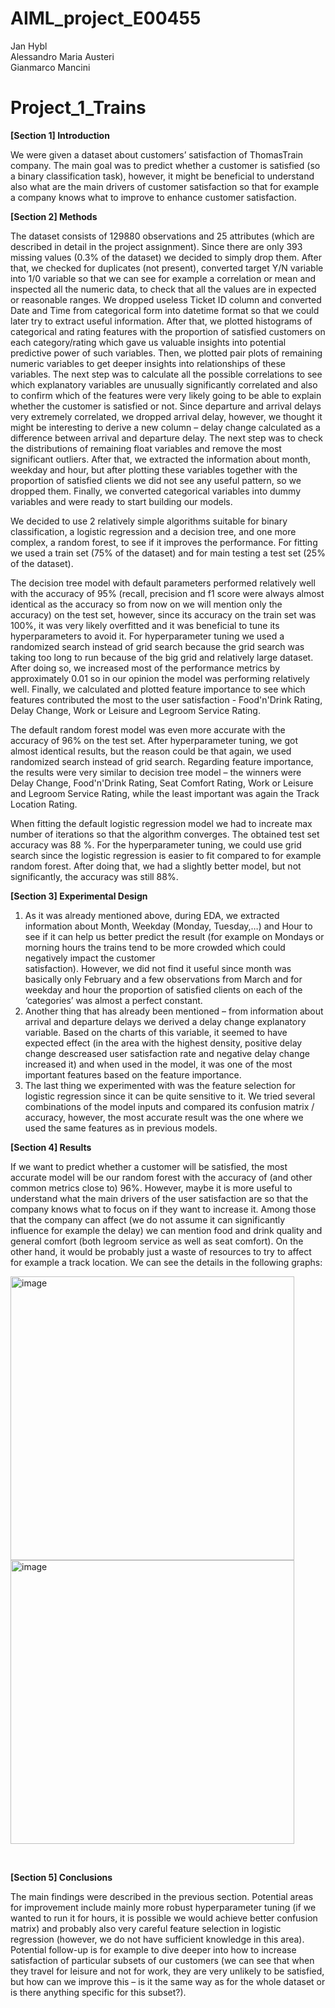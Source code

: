 # AIML_project_E00455


Jan Hybl           
Alessandro Maria Austeri           
Gianmarco Mancini

# Project_1_Trains

**[Section 1] Introduction**

We were given a dataset about customers’ satisfaction of ThomasTrain company. The main goal was to predict whether a customer is satisfied (so a binary classification task), however, it might be beneficial to understand also what are the main drivers of customer satisfaction so that for example a company knows what to improve to enhance customer satisfaction.
&nbsp;

**[Section 2] Methods**

The dataset consists of 129880 observations and 25 attributes (which are described in detail in the project assignment). Since there are only 393 missing values (0.3% of the dataset) we decided to simply drop them. After that, we checked for duplicates (not present), converted target Y/N variable into 1/0 variable so that we can see for example a correlation or mean and inspected all the numeric data, to check that all the values are in expected or reasonable ranges. We dropped useless Ticket ID column and converted Date and Time from categorical form into datetime format so that we could later try to extract useful information. After that, we plotted histograms of categorical and rating features with the proportion of satisfied customers on each category/rating which gave us valuable insights into potential predictive power of such variables. Then, we plotted pair plots of remaining numeric variables to get deeper insights into relationships of these variables. The next step was to calculate all the possible correlations to see which explanatory variables are unusually significantly correlated and also to confirm which of the features were very likely going to be able to explain whether the customer is satisfied or not. Since departure and arrival delays very extremely correlated, we dropped arrival delay, however, we thought it might be interesting to derive a new column – delay change calculated as a difference between arrival and departure delay. The next step was to check the distributions of remaining float variables and remove the most significant outliers. After that, we extracted the information about month, weekday and hour, but after plotting these variables together with the proportion of satisfied clients we did not see any useful pattern, so we dropped them. Finally, we converted categorical variables into dummy variables and were ready to start building our models.
&nbsp;

We decided to use 2 relatively simple algorithms suitable for binary classification, a logistic regression and a decision tree, and one more complex, a random forest, to see if it improves the performance. For fitting we used a train set (75% of the dataset) and for main testing a test set (25% of the dataset). 
&nbsp;

The decision tree model with default parameters performed relatively well with the accuracy of 95% (recall, precision and f1 score were always almost identical as the accuracy so from now on we will mention only the accuracy) on the test set, however, since its accuracy on the train set was 100%, it was very likely overfitted and it was beneficial to tune its hyperparameters to avoid it. For hyperparameter tuning we used a randomized search instead of grid search because the grid search was taking too long to run because of the big grid and relatively large dataset. After doing so, we increased most of the performance metrics by approximately 0.01 so in our opinion the model was performing relatively well. Finally, we calculated and plotted feature importance to see which features contributed the most to the user satisfaction - Food'n'Drink Rating, Delay Change, Work or Leisure and Legroom Service Rating.
&nbsp;

The default random forest model was even more accurate with the accuracy of 96% on the test set. After hyperparameter tuning, we got almost identical results, but the reason could be that again, we used randomized search instead of grid search. Regarding feature importance, the results were very similar to decision tree model – the winners were Delay Change, Food'n'Drink Rating, Seat Comfort Rating, Work or Leisure and Legroom Service Rating, while the least important was again the Track Location Rating.
&nbsp;

When fitting the default logistic regression model we had to increate max number of iterations so that the algorithm converges. The obtained test set accuracy was 88 %. For the hyperparameter tuning, we could use grid search since the logistic regression is easier to fit compared to for example random forest. After doing that, we had a slightly better model, but not significantly, the accuracy was still 88%.
&nbsp;

**[Section 3] Experimental Design**

1)	As it was already mentioned above, during EDA, we extracted information about Month, Weekday (Monday,        Tuesday,…) and Hour to see if it can help us better predict the result (for example on Mondays or            morning hours the trains tend to be more crowded which could negatively impact the customer           
    satisfaction). However, we did not find it useful since month was basically only February and a few 
    observations from March and for weekday and hour the proportion of satisfied clients on each of the 
    ‘categories’ was almost a perfect constant.
2)	Another thing that has already been mentioned – from information about arrival and departure delays we 
    derived a delay change explanatory variable. Based on the charts of this variable, it seemed to have 
    expected effect (in the area with the highest density, positive delay change descreased user 
    satisfaction rate and negative delay change increased it) and when used in the model, it was one of the 
    most important features based on the feature importance.
3)	The last thing we experimented with was the feature selection for logistic regression since it can be 
    quite sensitive to it. We tried several combinations of the model inputs and compared its confusion 
    matrix / accuracy, however, the most accurate result was the one where we used the same features as in 
    previous models.
&nbsp;

**[Section 4] Results**

If we want to predict whether a customer will be satisfied, the most accurate model will be our random forest with the accuracy of (and other common metrics close to) 96%. However, maybe it is more useful to understand what the main drivers of the user satisfaction are so that the company knows what to focus on if they want to increase it. Among those that the company can affect (we do not assume it can significantly influence for example the delay) we can mention food and drink quality and general comfort (both legroom service as well as seat comfort). On the other hand, it would be probably just a waste of resources to try to affect for example a track location. We can see the details in the following graphs:




<img width="454" alt="image" src="https://github.com/Aus7e/AIML_project_E00455/assets/92274266/a261eb18-0829-4eaa-8213-bade6db4c735">



<img width="454" alt="image" src="https://github.com/Aus7e/AIML_project_E00455/assets/92274266/6c06f123-97af-4b12-8b09-ce78094fcad5">

&nbsp;




**[Section 5] Conclusions**

The main findings were described in the previous section. Potential areas for improvement include mainly more robust hyperparameter tuning (if we wanted to run it for hours, it is possible we would achieve better confusion matrix) and probably also very careful feature selection in logistic regression (however, we do not have sufficient knowledge in this area). Potential follow-up is for example to dive deeper into how to increase satisfaction of particular subsets of our customers (we can see that when they travel for leisure and not for work, they are very unlikely to be satisfied, but how can we improve this – is it the same way as for the whole dataset or is there anything specific for this subset?).
&nbsp;

&nbsp;

